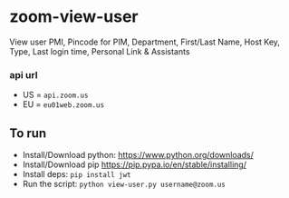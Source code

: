 # zoom-view-user
View user PMI, Pincode for PIM, Department, First/Last Name, Host Key, Type, Last login time, Personal Link & Assistants

### api url
* US = `api.zoom.us`
* EU = `eu01web.zoom.us`

## To run
* Install/Download python:
https://www.python.org/downloads/
* Install/Download pip
https://pip.pypa.io/en/stable/installing/
* Install deps:
`pip install jwt`
* Run the script:
`python view-user.py username@zoom.us`
